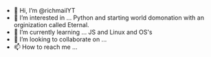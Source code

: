 - 👋 Hi, I’m @richmailYT
- 👀 I’m interested in ... Python and starting world domonation with an orginization called Eternal.
- 🌱 I’m currently learning ... JS and Linux and OS's
- 💞️ I’m looking to collaborate on ...
- 📫 How to reach me ...

<!---
richmailYT/richmailYT is a ✨ special ✨ repository because its `README.md` (this file) appears on your GitHub profile.
You can click the Preview link to take a look at your changes.
--->
